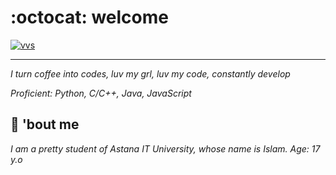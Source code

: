 # :octocat: welcome
[![vvs](https://c.tenor.com/R8wjCxS2MCgAAAAC/oreki-black-and-white-wind.gif)](https://www.instagram.com/vvsalwayscodin/)
___
_I turn coffee into codes, luv my grl, luv my code, constantly develop_

_Proficient: Python, C/C++, Java, JavaScript_

## :wedding: 'bout me
_I am a pretty student of Astana IT University, whose name is Islam. Age: 17 y.o_

